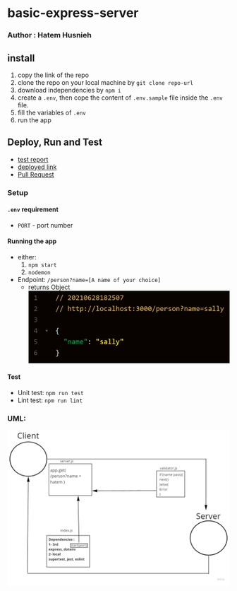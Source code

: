 # basic-express-server  

### Author : Hatem Husnieh  

## install  
1. copy the link of the repo
1. clone the repo on your local machine by `git clone repo-url`
1. download independencies by `npm i`
1. create a `.env`, then cope the content of `.env.sample` file inside the `.env` file.
1. fill the variables of `.env`
1. run the app

## Deploy, Run and Test
- [test report](./src/test.png)
- [deployed link](https://hatem-basic-express-server.herokuapp.com/)
- [Pull Request](https://github.com/Hatemhusnieh/basic-express-server/pull/1)

### Setup  
#### `.env` requirement
  - `PORT` - port number  

#### Running the app  
- either:
  1. `npm start`
  1. `nodemon`
- Endpoint: `/person?name=[A name of your choice]`
  - returns Object
    ![Object](./src/result.png)  
#### Test 
- Unit test: `npm run test`
- Lint test: `npm run lint`

### UML:  
![uml](./src/uml.jpg)